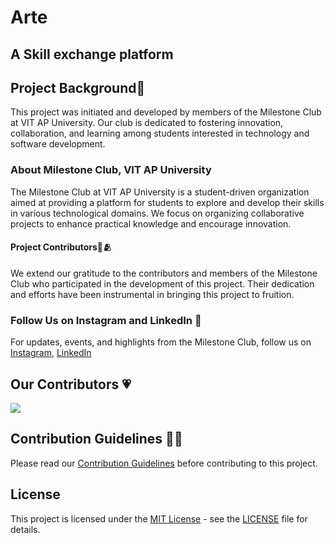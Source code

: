 # Arte

## A Skill exchange platform

<!--
### Motive:
Many students have a hard time learning new skills all by themselves through online resources or courses, and most of the time they would need help from someone who has expertise in that particular skill. This platform acts like a give-and-take connection, connecting people who can teach each other. This can encourage students to work together by enabling peer-to-peer learning. This platform is all about helping each other out.

### Objectives:
- To develop a platform where users can list their skills and connect with people who can help them.
- Connect the 2 users based on their expertise in the particular skill and enabling them to schedule meet to teach each other by connecting the application to a discord server.
- Develop a messaging feature within the app by implementing effective measures to mitigate inappropriate texts.
- Enable two users collaborate and publish their work so others can view it and rate it.
- Arranging video and audio conferences through the official discord server of the app through a discord bot.
- Virtual Study Groups – where people can join rooms and study together.
- Leaderboards for the same – on the amount of time spent.
- Design the discord server accordingly.

### Methodology:
1. Create mock-up UI’s for the application’s Interface structure and design.
2. Create the database schema in MongoDB.
3. Create a backend server and required API’s and testing them.
4. Implement a searching system based on tags for easy navigation.
5. Creating front-end in React by building necessary components and pages.
6. Using CSS and its libraries to style the components and pages.

### Security and verification measures:
1. Profanity filtering within messaging. If obscene language is found the message can be replaced with * or sent for moderation. We can give warnings to users.
2. A report feature for users to report harassment or inappropriate behaviour and a team of moderators for taking action.
3. Users can message each other only if both parties are interested.
4. Enabling user verification through e-mail and phone during account creation to control duplicate accounts.
5. Adding assessments or quizzes for verifying skills within the platform to determine user’s proficiency. Badges can be given based on their performance.
6. Users can endorse each other for more authenticity.
7. Allow users to link their social media accounts if they want to.
8. Users have an option to remain anonymous on the platform. We can promote open communication through this and it also protects privacy.
9. Creating clear and easy-to-understand guidelines about behaviour and actions with rules and consequences.

### References and tools:
- [npm package - bad-words](https://www.npmjs.com/package/bad-words)

### Languages and tools:
HTML, CSS, ReactJS, Node.js, MongoDB, Express.js, Python (for discord bot), Discord, Visual studio code, git and GitHub.

### Result:
NA

### Conclusion:
In conclusion, this platform aims to let student and users teach other and enable them to network more. It aims to provide users seamless communication through discord for scheduling meets.

### Future scope:
- Allow different forms of communication like audio and video within the website instead of discord.
- Enable users to schedule meets within the app with an event creation system like Google Calendar.
- Users can be verified for their skills based on quizzes and tests by the website. -->

## Project Background🌿

This project was initiated and developed by members of the Milestone Club at VIT AP University. Our club is dedicated to fostering innovation, collaboration, and learning among students interested in technology and software development.

### About Milestone Club, VIT AP University

The Milestone Club at VIT AP University is a student-driven organization aimed at providing a platform for students to explore and develop their skills in various technological domains. We focus on organizing collaborative projects to enhance practical knowledge and encourage innovation.

#### Project Contributors👥🫂

We extend our gratitude to the contributors and members of the Milestone Club who participated in the development of this project. Their dedication and efforts have been instrumental in bringing this project to fruition.

### Follow Us on Instagram and LinkedIn 📸

For updates, events, and highlights from the Milestone Club, follow us on [Instagram](https://www.instagram.com/milestone_club_vitap/), [LinkedIn](https://www.linkedin.com/company/the-milestone-club-vit-ap/)

<h2> Our Contributors 💗</h2>

<a href="https://github.com/nightcoder26/arte/graphs/contributors">
  <img src="https://contrib.rocks/image?repo=nightcoder26/arte&max=400&columns=20" />
</a>

## Contribution Guidelines 📝✅

Please read our [Contribution Guidelines](CONTRIBUTING.md) before contributing to this project.

## License

This project is licensed under the [MIT License](LICENSE) - see the [LICENSE](LICENSE) file for details.

